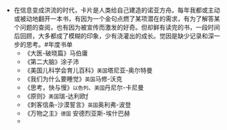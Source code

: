 - 在信息变成洪流的时代，卡片是人类给自己建造的诺亚方舟。每年我都或主动或被动地翻开一本书，有因为一个金句点燃了某项潜在的需求，有为了解答某个问题的查阅，也有因为被宣传而激发的好奇。但却鲜有读完的书，一段时间后回顾，大多都成了模糊的印象，少有浇灌出的成长。觉因是缺少记录和深一步的思考。#年度书单
	- 《大医-破晓篇》马伯庸
	- 《第二大脑》涂子沛
	- 《美国儿科学会育儿百科》`美国`塔尼亚-奥尔特曼
	- 《我们为什么要睡觉》`英国`马修-沃克
	- 《思考，快与慢》`以色列`、`美国`丹尼尔-卡尼曼
	- 《原则》`美国`瑞-达利欧ƒ
	- 《刺客信条-沙漠誓言》`英国`奥利弗-波登
	- 《万物之主》`德国` 安德烈亚斯-埃什巴赫
	-